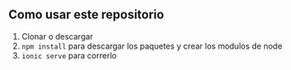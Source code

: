 ## Como usar este repositorio

1. Clonar o descargar
2. `npm install` para descargar los paquetes y crear los modulos de node
3. `ionic serve` para correrlo
